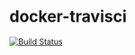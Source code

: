 # docker-travisci
 [![Build Status](https://travis-ci.com/githubfoam/docker-travisci.svg?branch=pushdocker)](https://travis-ci.com/githubfoam/docker-travisci)  

~~~~

~~~~
